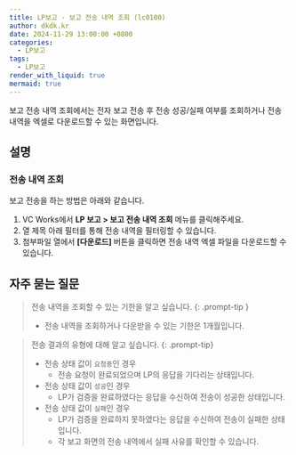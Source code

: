 ```yaml
---
title: LP보고 - 보고 전송 내역 조회 (lc0100)
author: dkdk.kr
date: 2024-11-29 13:00:00 +0800
categories:
  - LP보고
tags:
  - LP보고
render_with_liquid: true
mermaid: true
---
```

보고 전송 내역 조회에서는 전자 보고 전송 후 전송 성공/실패 여부를 조회하거나 전송 내역을 엑셀로 다운로드할 수 있는 화면입니다.

## 설명

### 전송 내역 조회
보고 전송을 하는 방법은 아래와 같습니다.
1. VC Works에서 **LP 보고 > 보고 전송 내역 조회** 메뉴를 클릭해주세요.
2. 열 제목 아래 필터를 통해 전송 내역을 필터링할 수 있습니다.
3. 첨부파일 열에서 **[다운로드]** 버튼을 클릭하면 전송 내역 엑셀 파일을 다운로드할 수 있습니다.

## 자주 묻는 질문

> 전송 내역을 조회할 수 있는 기한을 알고 싶습니다. {: .prompt-tip }
> - 전송 내역을 조회하거나 다운받을 수 있는 기한은 1개월입니다.


> 전송 결과의 유형에 대해 알고 싶습니다. {: .prompt-tip}
> - 전송 상태 값이 `요청중`인 경우
> 	- 전송 요청이 완료되었으며 LP의 응답을 기다리는 상태입니다.
> - 전송 상태 값이 `성공`인 경우
> 	- LP가 검증을 완료하였다는 응답을 수신하여 전송이 성공한 상태입니다.
> - 전송 상태 값이 `실패`인 경우
> 	- LP가 검증을 완료하지 못하였다는 응답을 수신하여 전송이 실패한 상태입니다.
> 	- 각 보고 화면의 전송 내역에서 실패 사유를 확인할 수 있습니다.
